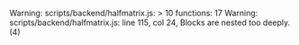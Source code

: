 Warning: scripts/backend/halfmatrix.js: > 10 functions: 17
Warning: scripts/backend/halfmatrix.js: line 115, col 24, Blocks are nested too deeply. (4)

